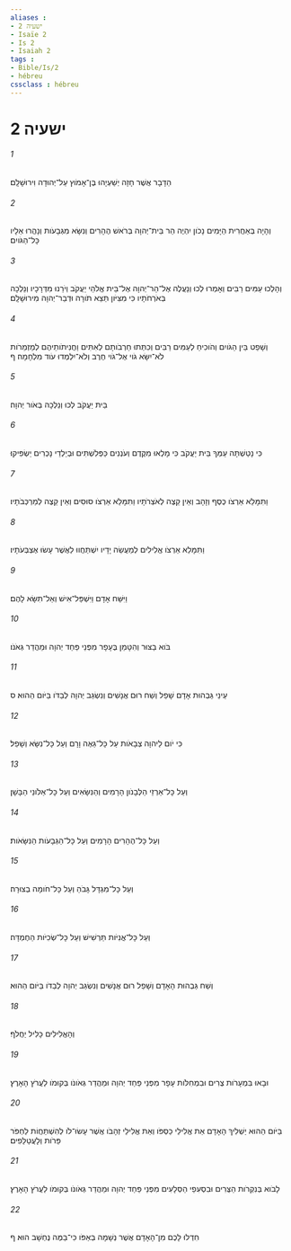 ```yaml
---
aliases : 
- ישעיה 2
- Isaïe 2
- Is 2
- Isaiah 2
tags : 
- Bible/Is/2
- hébreu
cssclass : hébreu
---
```


# ישעיה 2

###### 1
הַדָּבָר אֲשֶׁר חָזָה יְשַׁעְיָהוּ בֶּן־אָמֹוץ עַל־יְהוּדָה וִירוּשָׁלִָם׃
###### 2
וְהָיָה בְּאַחֲרִית הַיָּמִים נָכֹון יִהְיֶה הַר בֵּית־יְהוָה בְּרֹאשׁ הֶהָרִים וְנִשָּׂא מִגְּבָעֹות וְנָהֲרוּ אֵלָיו כָּל־הַגֹּויִם׃
###### 3
וְהָלְכוּ עַמִּים רַבִּים וְאָמְרוּ לְכוּ וְנַעֲלֶה אֶל־הַר־יְהוָה אֶל־בֵּית אֱלֹהֵי יַעֲקֹב וְיֹרֵנוּ מִדְּרָכָיו וְנֵלְכָה בְּאֹרְחֹתָיו כִּי מִצִּיֹּון תֵּצֵא תֹורָה וּדְבַר־יְהוָה מִירוּשָׁלִָם׃
###### 4
וְשָׁפַט בֵּין הַגֹּויִם וְהֹוכִיחַ לְעַמִּים רַבִּים וְכִתְּתוּ חַרְבֹותָם לְאִתִּים וַחֲנִיתֹותֵיהֶם לְמַזְמֵרֹות לֹא־יִשָּׂא גֹוי אֶל־גֹּוי חֶרֶב וְלֹא־יִלְמְדוּ עֹוד מִלְחָמָה׃ ף
###### 5
בֵּית יַעֲקֹב לְכוּ וְנֵלְכָה בְּאֹור יְהוָה׃
###### 6
כִּי נָטַשְׁתָּה עַמְּךָ בֵּית יַעֲקֹב כִּי מָלְאוּ מִקֶּדֶם וְעֹנְנִים כַּפְּלִשְׁתִּים וּבְיַלְדֵי נָכְרִים יַשְׂפִּיקוּ׃
###### 7
וַתִּמָּלֵא אַרְצֹו כֶּסֶף וְזָהָב וְאֵין קֵצֶה לְאֹצְרֹתָיו וַתִּמָּלֵא אַרְצֹו סוּסִים וְאֵין קֵצֶה לְמַרְכְּבֹתָיו׃
###### 8
וַתִּמָּלֵא אַרְצֹו אֱלִילִים לְמַעֲשֵׂה יָדָיו יִשְׁתַּחֲווּ לַאֲשֶׁר עָשׂוּ אֶצְבְּעֹתָיו׃
###### 9
וַיִּשַּׁח אָדָם וַיִּשְׁפַּל־אִישׁ וְאַל־תִּשָּׂא לָהֶם׃
###### 10
בֹּוא בַצּוּר וְהִטָּמֵן בֶּעָפָר מִפְּנֵי פַּחַד יְהוָה וּמֵהֲדַר גְּאֹנֹו׃
###### 11
עֵינֵי גַּבְהוּת אָדָם שָׁפֵל וְשַׁח רוּם אֲנָשִׁים וְנִשְׂגַּב יְהוָה לְבַדֹּו בַּיֹּום הַהוּא׃ ס
###### 12
כִּי יֹום לַיהוָה צְבָאֹות עַל כָּל־גֵּאֶה וָרָם וְעַל כָּל־נִשָּׂא וְשָׁפֵל׃
###### 13
וְעַל כָּל־אַרְזֵי הַלְּבָנֹון הָרָמִים וְהַנִּשָּׂאִים וְעַל כָּל־אַלֹּונֵי הַבָּשָׁן׃
###### 14
וְעַל כָּל־הֶהָרִים הָרָמִים וְעַל כָּל־הַגְּבָעֹות הַנִּשָּׂאֹות׃
###### 15
וְעַל כָּל־מִגְדָּל גָּבֹהַ וְעַל כָּל־חֹומָה בְצוּרָה׃
###### 16
וְעַל כָּל־אֳנִיֹּות תַּרְשִׁישׁ וְעַל כָּל־שְׂכִיֹּות הַחֶמְדָּה׃
###### 17
וְשַׁח גַּבְהוּת הָאָדָם וְשָׁפֵל רוּם אֲנָשִׁים וְנִשְׂגַּב יְהוָה לְבַדֹּו בַּיֹּום הַהוּא׃
###### 18
וְהָאֱלִילִים כָּלִיל יַחֲלֹף׃
###### 19
וּבָאוּ בִּמְעָרֹות צֻרִים וּבִמְחִלֹּות עָפָר מִפְּנֵי פַּחַד יְהוָה וּמֵהֲדַר גְּאֹונֹו בְּקוּמֹו לַעֲרֹץ הָאָרֶץ׃
###### 20
בַּיֹּום הַהוּא יַשְׁלִיךְ הָאָדָם אֵת אֱלִילֵי כַסְפֹּו וְאֵת אֱלִילֵי זְהָבֹו אֲשֶׁר עָשׂוּ־לֹו לְהִשְׁתַּחֲוֹת לַחְפֹּר פֵּרֹות וְלָעֲטַלֵּפִים׃
###### 21
לָבֹוא בְּנִקְרֹות הַצֻּרִים וּבִסְעִפֵי הַסְּלָעִים מִפְּנֵי פַּחַד יְהוָה וּמֵהֲדַר גְּאֹונֹו בְּקוּמֹו לַעֲרֹץ הָאָרֶץ׃
###### 22
חִדְלוּ לָכֶם מִן־הָאָדָם אֲשֶׁר נְשָׁמָה בְּאַפֹּו כִּי־בַמֶּה נֶחְשָׁב הוּא׃ ף
